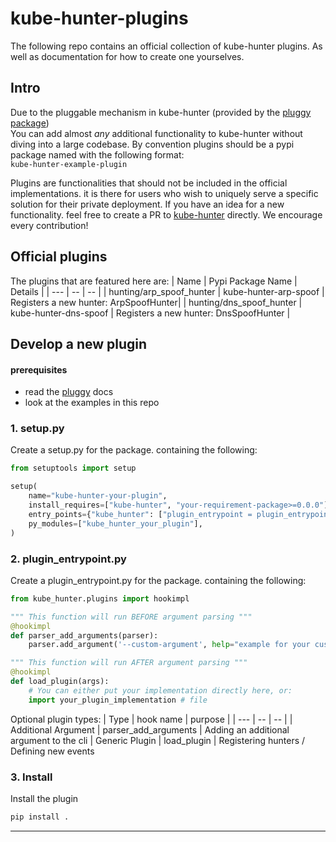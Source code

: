 # kube-hunter-plugins
The following repo contains an official collection of kube-hunter plugins.
As well as documentation for how to create one yourselves.

## Intro
Due to the pluggable mechanism in kube-hunter (provided by the [pluggy package](https://pluggy.readthedocs.io/en/stable/))  
You can add almost _any_ additional functionality to kube-hunter without diving into 
a large codebase.
By convention plugins should be a pypi package named with the following format:  
 `kube-hunter-example-plugin`

Plugins are functionalities that should not be included in the official implementations. it is there for users who wish to uniquely serve a specific solution for their private deployment. 
If you have an idea for a new functionality. feel free to create a PR to [kube-hunter](https://github.com/khulnasoft-lab/kube-hunter) directly. We encourage every contribution!

## Official plugins
The plugins that are featured here are:
| Name | Pypi Package Name | Details |
| --- | -- | -- | 
| hunting/arp_spoof_hunter | kube-hunter-arp-spoof | Registers a new hunter: ArpSpoofHunter|
| hunting/dns_spoof_hunter      | kube-hunter-dns-spoof | Registers a new hunter: DnsSpoofHunter |
## Develop a new plugin
#### prerequisites
* read the [pluggy](https://pluggy.readthedocs.io/en/stable/) docs
* look at the examples in this repo

### 1. setup.py
Create a setup.py for the package. containing the following:
```python
from setuptools import setup

setup(
    name="kube-hunter-your-plugin",
    install_requires=["kube-hunter", "your-requirement-package>=0.0.0"],
    entry_points={"kube_hunter": ["plugin_entrypoint = plugin_entrypoint"]},
    py_modules=["kube_hunter_your_plugin"],
)
```

### 2. plugin_entrypoint.py
Create a plugin_entrypoint.py for the package. containing the following:
```python
from kube_hunter.plugins import hookimpl

""" This function will run BEFORE argument parsing """
@hookimpl
def parser_add_arguments(parser):
    parser.add_argument('--custom-argument', help="example for your custom argument")

""" This function will run AFTER argument parsing """
@hookimpl
def load_plugin(args):
    # You can either put your implementation directly here, or:
    import your_plugin_implementation # file
```

Optional plugin types:
| Type | hook name | purpose |
| --- | -- | -- | 
| Additional Argument | parser_add_arguments | Adding an additional argument to the cli
| Generic Plugin      | load_plugin | Registering hunters / Defining new events 

### 3. Install
Install the plugin 
```bash
pip install .
```


-----
